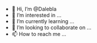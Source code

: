 - 👋 Hi, I’m @Dalebla
- 👀 I’m interested in ...
- 🌱 I’m currently learning ...
- 💞️ I’m looking to collaborate on ...
- 📫 How to reach me ...

<!---
Dalebla/Dalebla is a ✨ special ✨ repository because its `README.md` (this file) appears on your GitHub profile.
You can click the Preview link to take a look at your changes.
--->
